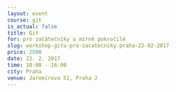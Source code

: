 ```yaml
---
layout: event
course: git
is_actual: false
title: Git
for: pro začátečníky a mírně pokročilé
slug: workshop-gitu-pro-zacatecniky-praha-22-02-2017
price: 2500
date: 22. 2. 2017
time: 10:00 - 16:00
city: Praha
venue: Jaromírova 51, Praha 2
---
```



